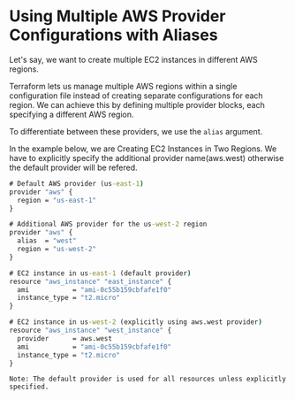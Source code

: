 # Using Multiple AWS Provider Configurations with Aliases

Let's say, we want to create multiple EC2 instances in different AWS regions. 

Terraform lets us manage multiple AWS regions within a single configuration file instead of creating separate configurations for each region. We can achieve this by defining multiple provider blocks, each specifying a different AWS region. 

To differentiate between these providers, we use the `alias` argument.

In the example below, we are Creating EC2 Instances in Two Regions. We have to explicitly specify the additional provider name(aws.west) otherwise the default provider will be refered.

```cmd
# Default AWS provider (us-east-1)
provider "aws" {
  region = "us-east-1"
}

# Additional AWS provider for the us-west-2 region
provider "aws" {
  alias  = "west"
  region = "us-west-2"
}

# EC2 instance in us-east-1 (default provider)
resource "aws_instance" "east_instance" {
  ami           = "ami-0c55b159cbfafe1f0"
  instance_type = "t2.micro"
}

# EC2 instance in us-west-2 (explicitly using aws.west provider)
resource "aws_instance" "west_instance" {
  provider      = aws.west
  ami           = "ami-0c55b159cbfafe1f0"
  instance_type = "t2.micro"
}
```

`Note: The default provider is used for all resources unless explicitly specified.`
